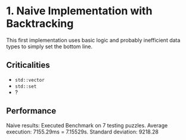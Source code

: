# 1. Naive Implementation with Backtracking

This first implementation uses basic logic and probably inefficient data types to simply set the bottom line.
## Criticalities
- `std::vector`
- `std::set`
- ?

## Performance
Naive results:
Executed Benchmark on 7 testing puzzles.
Average execution: 7155.29ms = 7.15529s.
Standard deviation: 9218.28
